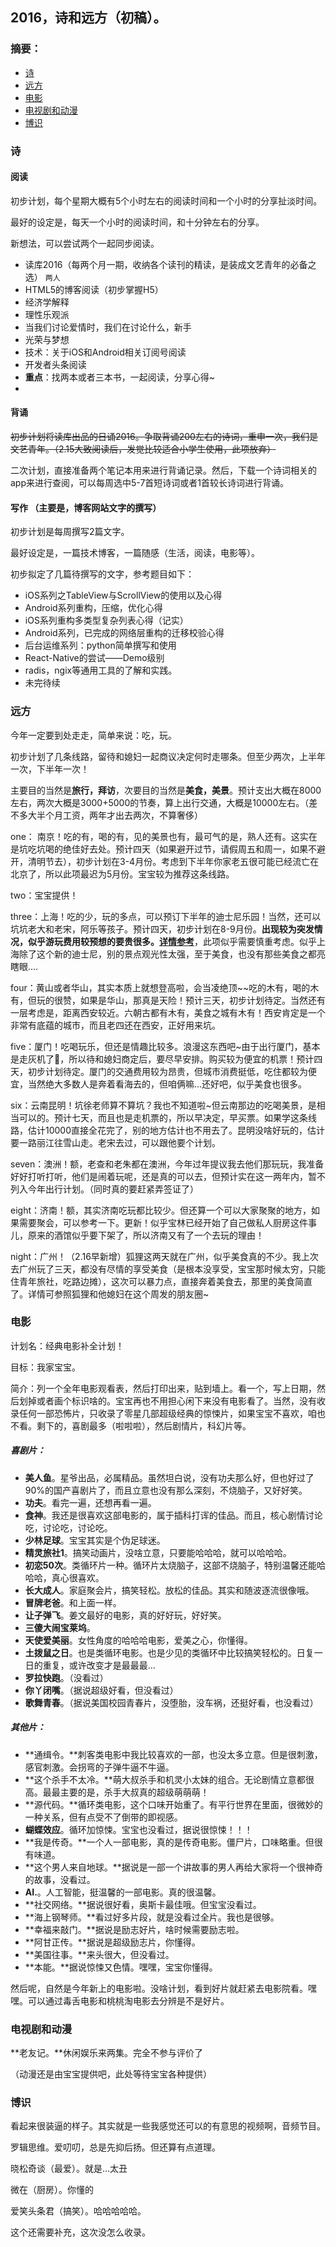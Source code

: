## 2016，诗和远方（初稿）。

### 摘要：

- [诗](#诗)
- [远方](#远方)
- [电影](#电影)
- [电视剧和动漫](#电视剧和动漫)
- [博识](#博识)



### 诗

#### 阅读

初步计划，每个星期大概有5个小时左右的阅读时间和一个小时的分享扯淡时间。

最好的设定是，每天一个小时的阅读时间，和十分钟左右的分享。

新想法，可以尝试两个一起同步阅读。

- 读库2016（每两个月一期，收纳各个读刊的精读，是装成文艺青年的必备之选） `两人`
- HTML5的博客阅读（初步掌握H5）
- 经济学解释
- 理性乐观派
- 当我们讨论爱情时，我们在讨论什么，新手
- 光荣与梦想
- 技术：关于iOS和Android相关订阅号阅读
- 开发者头条阅读
- **重点**：找两本或者三本书，一起阅读，分享心得~
- ​

#### 背诵

~~初步计划将读库出品的日诵2016。争取背诵200左右的诗词，重申一次，我们是文艺青年。（2.15大致阅读后，发觉比较适合小学生使用，此项放弃）~~

二次计划，直接准备两个笔记本用来进行背诵记录。然后，下载一个诗词相关的app来进行查阅，可以每周选中5-7首短诗词或者1首较长诗词进行背诵。

#### 写作 （主要是，博客网站文字的撰写）

初步计划是每周撰写2篇文字。

最好设定是，一篇技术博客，一篇随感（生活，阅读，电影等）。

初步拟定了几篇待撰写的文字，参考题目如下：

- iOS系列之TableView与ScrollView的使用以及心得
- Android系列重构，压缩，优化心得
- iOS系列重构多类型复杂列表心得（记实）
- Android系列，已完成的网络层重构的迁移校验心得
- 后台运维系列：python简单撰写和使用
- React-Native的尝试——Demo级别
- radis，ngix等通用工具的了解和实践。
- 未完待续



### 远方

今年一定要到处走走，简单来说：吃，玩。

初步计划了几条线路，留待和媳妇一起商议决定何时走哪条。但至少两次，上半年一次，下半年一次！

主要目的当然是**旅行，拜访**，次要目的当然是**美食，美景**。预计支出大概在8000左右，两次大概是3000+5000的节奏，算上出行交通，大概是10000左右。（差不多大半个月工资，两年才出去两次，不算奢侈）

one： 南京！吃的有，喝的有，见的美景也有，最可气的是，熟人还有。这实在是坑吃坑喝的绝佳好去处。预计四天（如果避开过节，请假周五和周一，如果不避开，清明节去），初步计划在3-4月份。考虑到下半年你家老五很可能已经流亡在北京了，所以此项最迟为5月份。宝宝较为推荐这条线路。

two：宝宝提供！

three：上海！吃的少，玩的多点，可以预订下半年的迪士尼乐园！当然，还可以坑坑老大和老宋，阿乐等孩子。预计四天，初步计划在8-9月份。**出现较为突发情况，似乎游玩费用较预想的要贵很多。[详情参考](上海一家三口去一趟迪士尼要花多少钱？算完你别哭！.html)**，此项似乎需要慎重考虑。似乎上海除了这个新的迪士尼，别的景点观光性太强，至于美食，也没有那些美食之都亮瞎眼....

four：黄山或者华山，其实本质上就想登高啦，会当凌绝顶~~吃的木有，喝的木有，但玩的很赞，如果是华山，那真是天险！预计三天，初步计划待定。当然还有一层考虑是，距离西安较近。六朝古都有木有，美食之城有木有！西安肯定是一个非常有底蕴的城市，而且老四还在西安，正好用来坑。

five：厦门！吃喝玩乐，但还是情趣比较多。浪漫这东西吧~由于出行厦门，基本是走灰机了，所以待和媳妇商定后，要尽早安排。购买较为便宜的机票！预计四天，初步计划待定。厦门的交通费用较为昂贵，但城市消费挺低，吃住都较为便宜，当然绝大多数人是奔着看海去的，但咱俩嘛…还好吧，似乎美食也很多。

six：云南昆明！坑徐老师算不算坑？我也不知道啦~但云南那边的吃喝美景，是相当可以的。预计七天，而且也是走机票的，所以早决定，早买票。如果学这条线路，估计10000直接全花完了，别的地方估计也不用去了。昆明没啥好玩的，估计要一路丽江往雪山走。老宋去过，可以跟他要个计划。

seven：澳洲！额，老查和老朱都在澳洲，今年过年提议我去他们那玩玩，我准备好好打听打听，他们是闹着玩呢，还是真的可以去，但预计实在这一两年内，暂不列入今年出行计划。（同时真的要赶紧弄签证了）

eight：济南！额，其实济南吃玩都比较少。但还算一个可以大家聚聚的地方，如果需要聚会，可以参考一下。更新！似乎宝林已经开始了自己做私人厨房这件事儿，原来的酒馆似乎要下架了，所以济南又有了一个去玩的理由！

night：广州！（2.16早新增）狐狸这两天就在广州，似乎美食真的不少。我上次去广州玩了三天，都没有尽情的享受美食（是根本没享受，宝宝那时候太穷，只能住青年旅社，吃路边摊），这次可以暴力点，直接奔着美食去，那里的美食简直了。详情可参照狐狸和他媳妇在这个周发的朋友圈~



### 电影

计划名：经典电影补全计划！

目标：我家宝宝。

简介：列一个全年电影观看表，然后打印出来，贴到墙上。看一个，写上日期，然后划掉或者画个标识啥的。宝宝再也不用担心闲下来没有电影看了。当然，没有收录任何一部恐怖片，只收录了零星几部超级经典的惊悚片，如果宝宝不喜欢，咱也不看。剩下的，喜剧最多（啦啦啦），然后剧情片，科幻片等。

##### 喜剧片：

- **美人鱼**。星爷出品，必属精品。虽然坦白说，没有功夫那么好，但也好过了90%的国产喜剧片了，而且立意也没有那么深刻，不烧脑子，又好好笑。
- **功夫**。看完一遍，还想再看一遍。
- **食神**。我还是很喜欢这部电影的，属于插科打诨的佳品。而且，核心剧情讨论吃，讨论吃，讨论吃。
- **少林足球**。宝宝其实是个伪足球迷。
- **精灵旅社1**。搞笑动画片，没啥立意，只要能哈哈哈，就可以哈哈哈。
- **初恋50次**。类循环片一种。循环片太烧脑子，这部不烧脑子，特别温馨还能哈哈哈，真心很喜欢。
- **长大成人**。家庭聚会片，搞笑轻松。放松的佳品。其实和随波逐流很像哦。
- **冒牌老爸**。和上面一样。
- **让子弹飞**。姜文最好的电影，真的好好玩，好好笑。
- **三傻大闹宝莱坞**。
- **天使爱美丽**。女性角度的哈哈哈电影，爱美之心，你懂得。
- **土拨鼠之日**。也是类循环电影。也是少见的类循环中比较搞笑轻松的。日复一日的重复，或许改变才是最最最...
- **罗拉快跑**。（没看过）
- **你丫闭嘴**。（据说超级好看，但没看过）
- **歌舞青春**。（据说美国校园青春片，没堕胎，没车祸，还挺好看，也没看过）

##### 其他片：

- **通缉令。**刺客类电影中我比较喜欢的一部，也没太多立意。但是很刺激，感官刺激。会拐弯的子弹牛逼不牛逼。
- **这个杀手不太冷。**萌大叔杀手和机灵小太妹的组合。无论剧情立意都很高。最最主要的是，杀手大叔真的超级萌萌萌！
- **源代码。**循环类电影，这个口味开始重了。有平行世界在里面，很微妙的一种关系，但有点受不了倒带的即视感。
- **蝴蝶效应**。循环加惊悚。宝宝也没看过，据说很惊悚！！！
- **我是传奇。**一个人一部电影，真的是传奇电影。僵尸片，口味略重。但很有味道。
- **这个男人来自地球。**据说是一部一个讲故事的男人再给大家将一个很神奇的故事，没看过。
- **AI.**。人工智能，挺温馨的一部电影。真的很温馨。
- **社交网络。**据说很好看，奥斯卡最佳哦。但宝宝没看过。
- **海上钢琴师。**看过好多片段，就是没看过全片。我也是很够。
- **幸福来敲门。**据说是励志好片，啥时候需要励志啦。
- **阿甘正传。**据说是超级励志片，你懂得。
- **美国往事。**来头很大，但没看过。
- **本能。**据说惊悚又色情。嘿嘿，宝宝你懂得。

然后呢，自然是今年新上的电影啦。没啥计划，看到好片就赶紧去电影院看。嘿嘿。可以通过毒舌电影和桃桃淘电影去分辨是不是好片。



### **电视剧和动漫**

**老友记。**休闲娱乐来两集。完全不参与评价了

（动漫还是由宝宝提供吧，此处等待宝宝各种提供）



### **博识**

看起来很装逼的样子。其实就是一些我感觉还可以的有意思的视频啊，音频节目。

罗辑思维。爱叨叨，总是先抑后扬。但还算有点道理。

晓松奇谈（最爱）。就是...太丑

微在（厨房）。你懂的

爱笑头条君（搞笑）。哈哈哈哈哈。

这个还需要补充，这次没怎么收录。